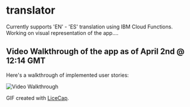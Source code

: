 # translator
Currently supports 'EN' - 'ES' translation using IBM Cloud Functions. Working on visual representation of the app....


## Video Walkthrough of the app as of April 2nd @ 12:14 GMT



Here's a walkthrough of implemented user stories:

<img src= 'https://imgur.com/pltMqhI.gif' title='Video Walkthrough' width='' alt='Video Walkthrough' />

GIF created with [LiceCap](http://www.cockos.com/licecap/).
